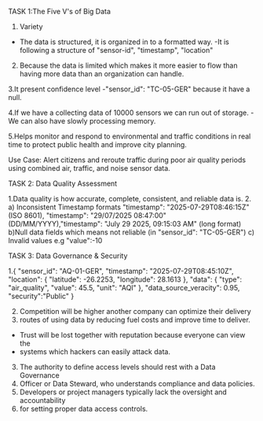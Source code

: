 TASK 1:The Five V's of Big Data

1. Variety
- The data is structured, it is organized in to a formatted way.
-It is following a structure of "sensor-id", "timestamp", "location"

2. Because the data is limited which makes it more easier to flow
 than having more data than an organization can handle.

3.It present confidence level
-"sensor_id": "TC-05-GER" because it have a null.

4.If we have a collecting data of 10000 sensors we can run out 
of storage.
-We can also have slowly processing memory.

5.Helps monitor and respond to environmental and traffic conditions
in real time to protect public health and improve city planning.

Use Case: Alert citizens and reroute traffic during poor air quality
periods using combined air, traffic, and noise sensor data.

TASK 2: Data Quality Assessment

1.Data quality is how accurate, complete, consistent, and reliable data is.
2. a) Inconsistent Timestamp formats "timestamp": "2025-07-29T08:46:15Z" 
(ISO 8601), "timestamp": "29/07/2025 08:47:00" (DD/MM/YYYY),"timestamp": 
"July 29 2025, 09:15:03 AM" (long format)
 b)Null data fields which means not reliable (in "sensor_id": "TC-05-GER")
 c) Invalid values e.g "value":-10

TASK 3: Data Governance & Security

1.{
    "sensor_id": "AQ-01-GER",
    "timestamp": "2025-07-29T08:45:10Z",
    "location": { "latitude": -26.2253, "longitude": 28.1613 },
    "data": { "type": "air_quality", "value": 45.5, "unit": "AQI" },
    "data_source_veracity": 0.95,
    "security":"Public"
  }
  
2. Competition will be higher another company can optimize their delivery
3.  routes of using data by reducing fuel costs and improve time to deliver.
- Trust will be lost together with reputation because everyone can view the
- systems which hackers can easily attack data.

3. The authority to define access levels should rest with a Data Governance
4. Officer or Data Steward, who understands compliance and data policies.
5. Developers or project managers typically lack the oversight and accountability
6.  for setting proper data access controls.
